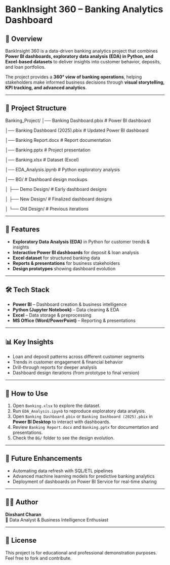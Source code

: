 # BankInsight 360 – Banking Analytics Dashboard

## 📌 Overview
BankInsight 360 is a data-driven banking analytics project that combines **Power BI dashboards, exploratory data analysis (EDA) in Python, and Excel-based datasets** to deliver insights into customer behavior, deposits, and loan portfolios.

The project provides a **360° view of banking operations**, helping stakeholders make informed business decisions through **visual storytelling, KPI tracking, and advanced analytics**.

---

## 📂 Project Structure
Banking_Project/
│── Banking Dashboard.pbix # Power BI dashboard

│── Banking Dashboard (2025).pbix # Updated Power BI dashboard

│── Banking Report.docx # Report documentation

│── Banking.pptx # Project presentation

│── Banking.xlsx # Dataset (Excel)

│── EDA_Analysis.ipynb # Python exploratory analysis

│── BG/ # Dashboard design mockups

│ ├── Demo Design/ # Early dashboard designs

│ ├── New Design/ # Finalized dashboard designs

│ └── Old Design/ # Previous iterations

---

## 🚀 Features
- **Exploratory Data Analysis (EDA)** in Python for customer trends & insights  
- **Interactive Power BI dashboards** for deposit & loan analysis  
- **Excel dataset** for structured banking data  
- **Reports & presentations** for business stakeholders  
- **Design prototypes** showing dashboard evolution  

---

## 🛠️ Tech Stack
- **Power BI** – Dashboard creation & business intelligence  
- **Python (Jupyter Notebook)** – Data cleaning & EDA  
- **Excel** – Data storage & preprocessing  
- **MS Office (Word/PowerPoint)** – Reporting & presentations  

---

## 📊 Key Insights
- Loan and deposit patterns across different customer segments  
- Trends in customer engagement & financial behavior  
- Drill-through reports for deeper analysis  
- Dashboard design iterations (from prototype to final version)  

---

## 📜 How to Use
1. Open `Banking.xlsx` to explore the dataset.  
2. Run `EDA_Analysis.ipynb` to reproduce exploratory data analysis.  
3. Open `Banking Dashboard.pbix` or `Banking Dashboard (2025).pbix` in **Power BI Desktop** to interact with dashboards.  
4. Review `Banking Report.docx` and `Banking.pptx` for documentation and presentations.  
5. Check the `BG/` folder to see the design evolution.  

---

## 📌 Future Enhancements
- Automating data refresh with SQL/ETL pipelines  
- Advanced machine learning models for predictive banking analytics  
- Deployment of dashboards on Power BI Service for real-time sharing  

---

## 👨‍💻 Author
**Dixshant Charan**  
📌 Data Analyst & Business Intelligence Enthusiast  

---

## 📄 License
This project is for educational and professional demonstration purposes.  
Feel free to fork and contribute.
